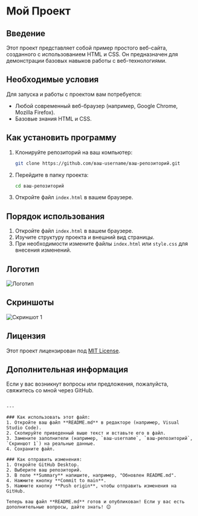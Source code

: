 
# Мой Проект

## Введение
Этот проект представляет собой пример простого веб-сайта, созданного с использованием HTML и CSS. Он предназначен для демонстрации базовых навыков работы с веб-технологиями.

## Необходимые условия
Для запуска и работы с проектом вам потребуется:
- Любой современный веб-браузер (например, Google Chrome, Mozilla Firefox).
- Базовые знания HTML и CSS.

## Как установить программу
1. Клонируйте репозиторий на ваш компьютер:
   ```bash
   git clone https://github.com/ваш-username/ваш-репозиторий.git
   ```
2. Перейдите в папку проекта:
   ```bash
   cd ваш-репозиторий
   ```
3. Откройте файл `index.html` в вашем браузере.

## Порядок использования
1. Откройте файл `index.html` в вашем браузере.
2. Изучите структуру проекта и внешний вид страницы.
3. При необходимости измените файлы `index.html` или `style.css` для внесения изменений.

## Логотип
![Логотип](https://octodex.github.com/images/orderedlistocat.png)

## Скриншоты
![Скриншот 1](https://via.placeholder.com/400x200.png?text=Скриншот+1)

## Лицензия
Этот проект лицензирован под [MIT License](LICENSE).

## Дополнительная информация
Если у вас возникнут вопросы или предложения, пожалуйста, свяжитесь со мной через GitHub.
```

---

### Как использовать этот файл:
1. Откройте ваш файл **README.md** в редакторе (например, Visual Studio Code).
2. Скопируйте приведенный выше текст и вставьте его в файл.
3. Замените заполнители (например, `ваш-username`, `ваш-репозиторий`, `Скриншот 1`) на реальные данные.
4. Сохраните файл.

### Как отправить изменения:
1. Откройте GitHub Desktop.
2. Выберите ваш репозиторий.
3. В поле **Summary** напишите, например, "Обновлен README.md".
4. Нажмите кнопку **Commit to main**.
5. Нажмите кнопку **Push origin**, чтобы отправить изменения на GitHub.

Теперь ваш файл **README.md** готов и опубликован! Если у вас есть дополнительные вопросы, дайте знать! 😊